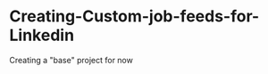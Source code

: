 Creating-Custom-job-feeds-for-Linkedin
======================================

Creating a "base" project for now 
